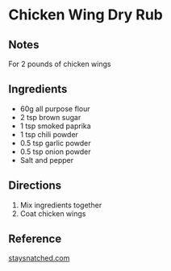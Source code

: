 # Chicken Wing Dry Rub

## Notes

For 2 pounds of chicken wings

## Ingredients

* 60g all purpose flour
* 2 tsp brown sugar
* 1 tsp smoked paprika
* 1 tsp chili powder
* 0.5 tsp garlic powder
* 0.5 tsp onion powder
* Salt and pepper

## Directions

1. Mix ingredients together
2. Coat chicken wings

## Reference

[staysnatched.com](https://www.staysnatched.com/dry-rub-chicken-wings/)
